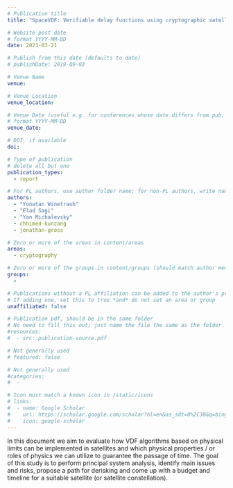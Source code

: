 ```yaml
---
# Publication title
title: "SpaceVDF: Verifiable delay functions using cryptographic satellites"

# Website post date
# format YYYY-MM-DD
date: 2023-03-21

# Publish from this date (defaults to date)
# publishDate: 2019-09-03

# Venue Name
venue: 

# Venue Location
venue_location:

# Venue Date (useful e.g. for conferences whose date differs from pub; defaults to date)
# format YYYY-MM-DD
venue_date: 

# DOI, if available
doi: 

# Type of publication
# delete all but one
publication_types:
  - report

# For PL authors, use author folder name; for non-PL authors, write name as in paper within ""
authors: 
  - "Yonatan Winetraub"
  - "Elad Sagi"
  - "Yan Michalevsky"
  - chhimed-kunzang
  - jonathan-gross

# Zero or more of the areas in content/areas
areas:
  - cryptography

# Zero or more of the groups in content/groups (should match author membership)
groups:
  - 

# Publications without a PL affiliation can be added to the author's profile without showing up elsewhere
# If adding one, set this to true *and* do not set an area or group
unaffiliated: false

# Publication pdf, should be in the same folder
# No need to fill this out; just name the file the same as the folder
#resources:
#  - src: publication-source.pdf

# Not generally used
# featured: false

# Not generally used
#categories:
#  -

# Icon must match a known icon in /static/icons
# links:
#  - name: Google Scholar
#    url: https://scholar.google.com/scholar?hl=en&as_sdt=0%2C38&q=bing&btnG=
#    icon: google-scholar
---
```


In this document we aim to evaluate how VDF algorithms based on physical limits can be implemented in satellites and which physical properties / or roles of physics we can utilize to guarantee the passage of time. The goal of this study is to perform principal system analysis, identify main issues and risks, propose a path for derisking and come up with a budget and timeline for a suitable satellite (or satellite constellation). 
